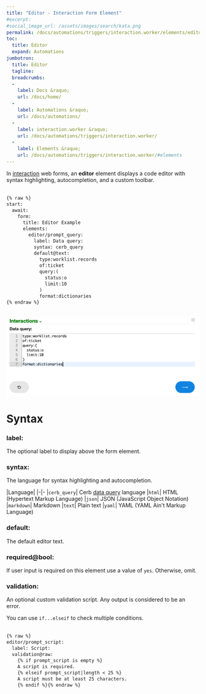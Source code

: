 ```yaml
---
title: "Editor - Interaction Form Element"
#excerpt: 
#social_image_url: /assets/images/search/kata.png
permalink: /docs/automations/triggers/interaction.worker/elements/editor/
toc:
  title: Editor
  expand: Automations
jumbotron:
  title: Editor
  tagline: 
  breadcrumbs:
  -
    label: Docs &raquo;
    url: /docs/home/
  -
    label: Automations &raquo;
    url: /docs/automations/
  -
    label: interaction.worker &raquo;
    url: /docs/automations/triggers/interaction.worker/
  -
    label: Elements &raquo;
    url: /docs/automations/triggers/interaction.worker/#elements
---
```


In [interaction](/docs/automations/triggers/interaction.worker/) web forms, an **editor** element displays a code editor with syntax highlighting, autocompletion, and a custom toolbar.

<pre>
<code class="language-cerb">
{% raw %}
start:
  await:
    form:
      title: Editor Example
      elements:
        editor/prompt_query:
          label: Data query:
          syntax: cerb_query
          default@text:
            type:worklist.records
            of:ticket
            query:(
              status:o
              limit:10
            )
            format:dictionaries
{% endraw %}
</code>
</pre>

<div class="cerb-screenshot">
<img src="/assets/images/docs/automations/triggers/interaction.worker/elements/editor.png" class="screenshot">
</div>

# Syntax

### label:

The optional label to display above the form element.

### syntax:

The language for syntax highlighting and autocompletion.

|Language|
|-|-
|`cerb_query`| Cerb [data query](/docs/data-queries/) language
|`html`| HTML (Hypertext Markup Language)
|`json`| JSON (JavaScript Object Notation)
|`markdown`| Markdown
|`text`| Plain text
|`yaml`| YAML (YAML Ain't Markup Language)

### default:

The default editor text.

### required@bool:

If user input is required on this element use a value of `yes`. Otherwise, omit.

### validation:

An optional custom validation script. Any output is considered to be an error.

You can use `if...elseif` to check multiple conditions.

<pre>
<code class="language-cerb">
{% raw %}
editor/prompt_script:
  label: Script:
  validation@raw:
    {% if prompt_script is empty %}
    A script is required.
    {% elseif prompt_script|length < 25 %}
    A script must be at least 25 characters. 
    {% endif %}{% endraw %}
</code>
</pre>